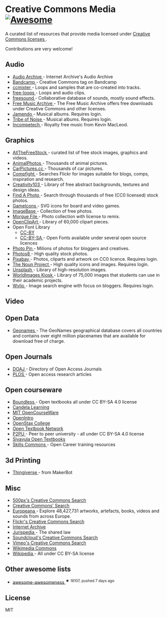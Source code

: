 <h1>
 Creative Commons Media
 <a href="https://github.com/sindresorhus/awesome">
  <img alt="Awesome" src="https://cdn.rawgit.com/sindresorhus/awesome/d7305f38d29fed78fa85652e3a63e154dd8e8829/media/badge.svg"/>
 </a>
</h1>
<p>
 A curated list of resources that provide media licensed under
 <a href="https://creativecommons.org/licenses/">
  Creative Commons licenses
 </a>
 .
</p>
<p>
 Contributions are very welcome!
</p>
<h2>
 Audio
</h2>
<ul>
 <li>
  <a href="https://archive.org/details/audio">
   Audio Archive
  </a>
  - Internet Archive's Audio Archive
 </li>
 <li>
  <a href="https://bandcamp.com/tag/creative-commons">
   Bandcamp
  </a>
  - Creative Commons tag on Bandcamp
 </li>
 <li>
  <a href="http://ccmixter.org/">
   ccmixter
  </a>
  - Loops and samples that are co-created into tracks.
 </li>
 <li>
  <a href="http://free-loops.com/">
   free-loops
  </a>
  - Loops and audio clips.
 </li>
 <li>
  <a href="http://www.freesound.org/">
   freesound
  </a>
  - Collaborative database of sounds, mostly sound effects.
 </li>
 <li>
  <a href="https://www.freemusicarchive.org/">
   Free Music Archive
  </a>
  - The Free Music Archive offers free downloads under Creative Commons and other licenses.
 </li>
 <li>
  <a href="http://jamendo.com">
   Jamendo
  </a>
  - Musical albums. Requires login.
 </li>
 <li>
  <a href="http://www.tribeofnoise.com/">
   Tribe of Noise
  </a>
  - Musical albums. Requires login.
 </li>
 <li>
  <a href="http://incompetech.com/music/">
   Incompetech
  </a>
  - Royalty free music from Kevin MacLeod.
 </li>
</ul>
<h2>
 Graphics
</h2>
<ul>
 <li>
  <a href="http://allthefreestock.com/">
   AllTheFreeStock
  </a>
  - curated list of free stock images, graphics and videos.
 </li>
 <li>
  <a href="http://animalphotos.info/a/">
   AnimalPhotos
  </a>
  - Thousands of animal pictures.
 </li>
 <li>
  <a href="http://carpictures.cc/cars/photo/">
   CarPictures.cc
  </a>
  - Thousands of car pictures.
 </li>
 <li>
  <a href="http://www.compfight.com/">
   Compfight
  </a>
  - Searches Flickr for images suitable for blogs, comps, inspiration and research.
 </li>
 <li>
  <a href="http://creativity103.com/">
   Creativity103
  </a>
  - Library of free abstract backgrounds, textures and design ideas.
 </li>
 <li>
  <a href="http://finda.photo/">
   Find A Photo
  </a>
  - Search through thousands of free (CC0 licensed) stock photos.
 </li>
 <li>
  <a href="http://game-icons.net/">
   GameIcons
  </a>
  - SVG icons for board and video games.
 </li>
 <li>
  <a href="http://imagebase.net/">
   ImageBase
  </a>
  - Collection of free photos.
 </li>
 <li>
  <a href="http://www.morguefile.com/archive/">
   Morgue File
  </a>
  - Photo collection with license to remix.
 </li>
 <li>
  <a href="https://openclipart.org/">
   OpenClipArt
  </a>
  - Library of 60,000 clipart pieces.
 </li>
 <li>
  Open Font Library
  <ul>
   <li>
    <a href="https://fontlibrary.org/en/search?license=CC-BY">
     CC-BY
    </a>
   </li>
   <li>
    <a href="https://fontlibrary.org/en/search?license=CC-BY-SA">
     CC-BY-SA
    </a>
    - Open Fonts available under several open source licences
   </li>
  </ul>
 </li>
 <li>
  <a href="http://photopin.com/">
   Photo Pin
  </a>
  - Milions of photos for bloggers and creatives.
 </li>
 <li>
  <a href="http://photos8.com/">
   Photos8
  </a>
  - High quality stock photos.
 </li>
 <li>
  <a href="https://pixabay.com/">
   Pixabay
  </a>
  - Photos, cliparts and artwork on CC0 licence. Requires login.
 </li>
 <li>
  <a href="http://thenounproject.com/">
   The Noun Project
  </a>
  - High quality icons and images. Requires login.
 </li>
 <li>
  <a href="https://unsplash.com/">
   Unsplash
  </a>
  - Library of high-resolution images.
 </li>
 <li>
  <a href="http://worldimages.sjsu.edu/">
   WorldImages Kiosk
  </a>
  - Library of 75,000 images that students can use in their academic projects.
 </li>
 <li>
  <a href="http://wylio.com/">
   Wylio
  </a>
  - Image search engine with focus on bloggers. Requires login.
 </li>
</ul>
<h2>
 Video
</h2>
<h2>
 Open Data
</h2>
<ul>
 <li>
  <a href="http://www.geonames.org/">
   Geonames
  </a>
  - The GeoNames geographical database covers all countries and contains over eight million placenames that are available for download free of charge.
 </li>
</ul>
<h2>
 Open Journals
</h2>
<ul>
 <li>
  <a href="https://doaj.org/">
   DOAJ
  </a>
  - Directory of Open Access Journals
 </li>
 <li>
  <a href="https://www.plos.org/">
   PLOS
  </a>
  - Open access research articles
 </li>
</ul>
<h2>
 Open courseware
</h2>
<ul>
 <li>
  <a href="https://www.boundless.com/">
   Boundless
  </a>
  - Open textbooks all under CC BY-SA 4.0 license
 </li>
 <li>
  <a href="https://courses.candelalearning.com/catalog/lumen">
   Candela Learning
  </a>
 </li>
 <li>
  <a href="http://ocw.mit.edu">
   MIT OpenCourseWare
  </a>
 </li>
 <li>
  <a href="https://www.openintro.org/">
   OpenIntro
  </a>
 </li>
 <li>
  <a href="https://www.openstaxcollege.org/">
   OpenStax College
  </a>
 </li>
 <li>
  <a href="http://open.umn.edu/opentextbooks/">
   Open Textbook Network
  </a>
 </li>
 <li>
  <a href="https://www.p2pu.org/en/">
   P2PU
  </a>
  - Peer to peer university - all under CC BY-SA 4.0 license
 </li>
 <li>
  <a href="http://www.siyavula.com/work-oer.html#BOOKS">
   Siyavula Open Textbooks
  </a>
 </li>
 <li>
  <a href="https://www.skillscommons.org/">
   Skills Commons
  </a>
  - Open Career training resources
 </li>
</ul>
<h2>
 3d Printing
</h2>
<ul>
 <li>
  <a href="https://www.thingiverse.com/">
   Thingiverse
  </a>
  - from MakerBot
 </li>
</ul>
<h2>
 Misc
</h2>
<ul>
 <li>
  <a href="http://500px.com/creativecommons">
   500px's Creative Commons Search
  </a>
 </li>
 <li>
  <a href="http://search.creativecommons.org/">
   Creative Commons' Search
  </a>
 </li>
 <li>
  <a href="http://www.europeana.eu/portal/">
   Europeana
  </a>
  - Explore 48,427,731 artworks, artefacts, books, videos and sounds from across Europe.
 </li>
 <li>
  <a href="https://www.flickr.com/creativecommons/">
   Flickr's Creative Commons Search
  </a>
 </li>
 <li>
  <a href="https://archive.org">
   Internet Archive
  </a>
 </li>
 <li>
  <a href="http://jurispedia.org">
   Jurispedia
  </a>
  - The shared law
 </li>
 <li>
  <a href="https://soundcloud.com/search/sounds?filter.license=to_share">
   Soundcloud's Creative Commons Search
  </a>
 </li>
 <li>
  <a href="http://vimeo.com/creativecommons">
   Vimeo's Creative Commons Search
  </a>
 </li>
 <li>
  <a href="http://commons.wikimedia.org/">
   Wikimedia Commons
  </a>
 </li>
 <li>
  <a href="https://wikipedia.org">
   Wikipedia
  </a>
  - All under CC BY-SA license
 </li>
</ul>
<h2>
 Other awesome lists
</h2>
<ul>
 <li>
  <a href="https://github.com/bayandin/awesome-awesomeness">
   awesome-awesomeness
  </a>
  <sup>
   &#9733 16107, pushed 7 days ago
  </sup>
 </li>
</ul>
<h2>
 License
</h2>
<p>
 MIT
</p>
